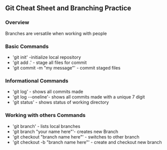 ## Git Cheat Sheet and Branching Practice

### Overview
Branches are versatile when working with people


### Basic Commands
* 'git init' -initialize local repository
* 'git add .' - stage all files for commit
* 'git commit -m "my message"' - commit staged files

### Informational Commands
* 'git log' - shows all commits made
* 'git log --oneline'- shows all commits made with a unique 7 digit
* 'git status' - shows status of working directory

### Working with others Commands
* 'git branch' - lists local branches
* 'git branch "your name here"'- creates new Branch
* 'git checkout "branch name here"' - switches to other branch
* 'git checkout -b "branch name here"' - create and checkout new branch
